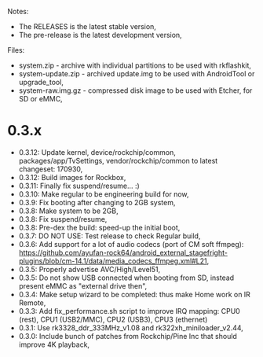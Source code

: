 Notes:

- The RELEASES is the latest stable version,
- The pre-release is the latest development version,

Files:

- system.zip - archive with individual partitions to be used with rkflashkit,
- system-update.zip - archived update.img to be used with AndroidTool or upgrade_tool,
- system-raw.img.gz - compressed disk image to be used with Etcher, for SD or eMMC,

# 0.3.x

- 0.3.12: Update kernel, device/rockchip/common, packages/app/TvSettings, vendor/rockchip/common to latest changeset: 170930,
- 0.3.12: Build images for Rockbox,
- 0.3.11: Finally fix suspend/resume... :)
- 0.3.10: Make regular to be engineering build for now,
- 0.3.9: Fix booting after changing to 2GB system,
- 0.3.8: Make system to be 2GB,
- 0.3.8: Fix suspend/resume,
- 0.3.8: Pre-dex the build: speed-up the initial boot,
- 0.3.7: DO NOT USE: Test release to check Regular build,
- 0.3.6: Add support for a lot of audio codecs (port of CM soft ffmpeg): https://github.com/ayufan-rock64/android_external_stagefright-plugins/blob/cm-14.1/data/media_codecs_ffmpeg.xml#L21,
- 0.3.5: Properly advertise AVC/High/Level51,
- 0.3.5: Do not show USB connected when booting from SD, instead present eMMC as "external drive then",
- 0.3.4: Make setup wizard to be completed: thus make Home work on IR Remote,
- 0.3.3: Add fix_performance.sh script to improve IRQ mapping: CPU0 (rest), CPU1 (USB2/MMC), CPU2 (USB3), CPU3 (ethernet)
- 0.3.1: Use rk3328_ddr_333MHz_v1.08 and rk322xh_miniloader_v2.44,
- 0.3.0: Include bunch of patches from Rockchip/Pine Inc that should improve 4K playback,

